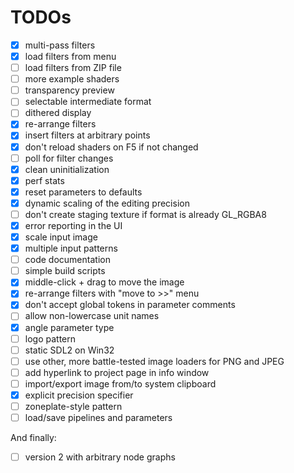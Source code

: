# TODOs

- [X] multi-pass filters
- [X] load filters from menu
- [ ] load filters from ZIP file
- [ ] more example shaders
- [ ] transparency preview
- [ ] selectable intermediate format
- [ ] dithered display
- [X] re-arrange filters
- [X] insert filters at arbitrary points
- [X] don't reload shaders on F5 if not changed
- [ ] poll for filter changes
- [X] clean uninitialization
- [X] perf stats
- [X] reset parameters to defaults
- [X] dynamic scaling of the editing precision
- [ ] don't create staging texture if format is already GL_RGBA8
- [X] error reporting in the UI
- [X] scale input image
- [X] multiple input patterns
- [ ] code documentation
- [ ] simple build scripts
- [X] middle-click + drag to move the image
- [X] re-arrange filters with "move to >>" menu
- [X] don't accept global tokens in parameter comments
- [ ] allow non-lowercase unit names
- [X] angle parameter type
- [ ] logo pattern
- [ ] static SDL2 on Win32
- [ ] use other, more battle-tested image loaders for PNG and JPEG
- [ ] add hyperlink to project page in info window
- [ ] import/export image from/to system clipboard
- [X] explicit precision specifier
- [ ] zoneplate-style pattern
- [ ] load/save pipelines and parameters

And finally:
- [ ] version 2 with arbitrary node graphs
